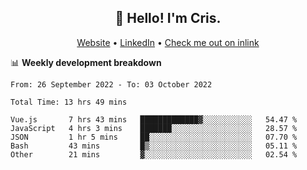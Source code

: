 
<h2 align="center">👋 Hello! I'm Cris.</h2>
<p align="center">
  <a href="https://www.criscunas.dev">Website</a> •
  <a href="https://www.linkedin.com/in/cristophercunas/">LinkedIn</a> •
  <a href="https://inlink-topaz.vercel.app/user/cristopher%20cunas">Check me out on inlink</a>
</p>


📊 **Weekly development breakdown**
<!--START_SECTION:waka-->

```text
From: 26 September 2022 - To: 03 October 2022

Total Time: 13 hrs 49 mins

Vue.js       7 hrs 43 mins   █████████████▓░░░░░░░░░░░   54.47 %
JavaScript   4 hrs 3 mins    ███████░░░░░░░░░░░░░░░░░░   28.57 %
JSON         1 hr 5 mins     ██░░░░░░░░░░░░░░░░░░░░░░░   07.70 %
Bash         43 mins         █▒░░░░░░░░░░░░░░░░░░░░░░░   05.11 %
Other        21 mins         ▓░░░░░░░░░░░░░░░░░░░░░░░░   02.54 %
```

<!--END_SECTION:waka-->
